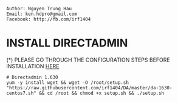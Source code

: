 ```
Author: Nguyen Trung Hau
Email: ken.hdpro@gmail.com
Facebook: http://fb.com/irf1404
```

# INSTALL DIRECTADMIN
(*) PLEASE GO THROUGH THE CONFIGURATION STEPS BEFORE INSTALLATION [HERE](https://github.com/irf1404/DACONFIG)
```
# Directadmin 1.630
yum -y install wget && wget -O /root/setup.sh "https://raw.githubusercontent.com/irf1404/DA/master/da-1630-centos7.sh" && cd /root && chmod +x setup.sh && ./setup.sh
```
